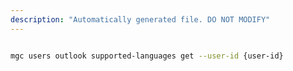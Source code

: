 ```yaml
---
description: "Automatically generated file. DO NOT MODIFY"
---
```


```bash

mgc users outlook supported-languages get --user-id {user-id}

```